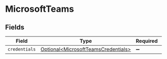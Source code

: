 # MicrosoftTeams


## Fields

| Field                                                                                    | Type                                                                                     | Required                                                                                 | Description                                                                              |
| ---------------------------------------------------------------------------------------- | ---------------------------------------------------------------------------------------- | ---------------------------------------------------------------------------------------- | ---------------------------------------------------------------------------------------- |
| `credentials`                                                                            | [Optional\<MicrosoftTeamsCredentials>](../../models/shared/MicrosoftTeamsCredentials.md) | :heavy_minus_sign:                                                                       | N/A                                                                                      |